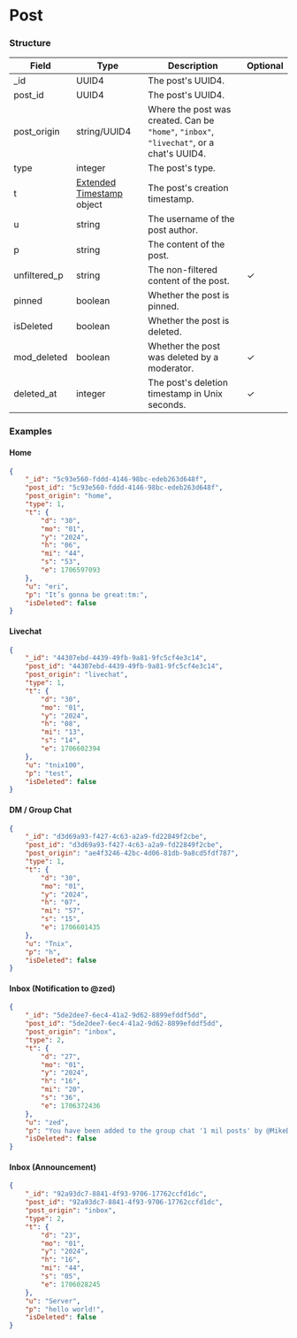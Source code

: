 # Post

### Structure

| Field        | Type                                              | Description                                                                              | Optional |
| ------------ | ------------------------------------------------- | ---------------------------------------------------------------------------------------- | -------- |
| _id          | UUID4                                             | The post's UUID4.                                                                        |          |
| post_id      | UUID4                                             | The post's UUID4.                                                                        |          |
| post_origin  | string/UUID4                                      | Where the post was created. Can be `"home"`, `"inbox"`, `"livechat"`, or a chat's UUID4. |          |
| type         | integer                                           | The post's type.                                                                         |          |
| t            | [Extended Timestamp](./extended-timestamp) object | The post's creation timestamp.                                                           |          |
| u            | string                                            | The username of the post author.                                                         |          |
| p            | string                                            | The content of the post.                                                                 |          |
| unfiltered_p | string                                            | The non-filtered content of the post.                                                    | ✓        |
| pinned       | boolean                                           | Whether the post is pinned.                                                              |          |
| isDeleted    | boolean                                           | Whether the post is deleted.                                                             |          |
| mod_deleted  | boolean                                           | Whether the post was deleted by a moderator.                                             | ✓        |
| deleted_at   | integer                                           | The post's deletion timestamp in Unix seconds.                                           | ✓        |

### Examples

#### Home

```json
{
	"_id": "5c93e560-fddd-4146-98bc-edeb263d648f",
	"post_id": "5c93e560-fddd-4146-98bc-edeb263d648f",
	"post_origin": "home",
	"type": 1,
	"t": {
		"d": "30",
		"mo": "01",
		"y": "2024",
		"h": "06",
		"mi": "44",
		"s": "53",
		"e": 1706597093
	},
	"u": "eri",
	"p": "It’s gonna be great:tm:",
	"isDeleted": false
}
```

#### Livechat

```json
{
	"_id": "44307ebd-4439-49fb-9a81-9fc5cf4e3c14",
	"post_id": "44307ebd-4439-49fb-9a81-9fc5cf4e3c14",
	"post_origin": "livechat",
	"type": 1,
	"t": {
		"d": "30",
		"mo": "01",
		"y": "2024",
		"h": "08",
		"mi": "13",
		"s": "14",
		"e": 1706602394
	},
	"u": "tnix100",
	"p": "test",
	"isDeleted": false
}
```

#### DM / Group Chat

```json
{
	"_id": "d3d69a93-f427-4c63-a2a9-fd22849f2cbe",
	"post_id": "d3d69a93-f427-4c63-a2a9-fd22849f2cbe",
	"post_origin": "ae4f3246-42bc-4d06-81db-9a8cd5fdf787",
	"type": 1,
	"t": {
		"d": "30",
		"mo": "01",
		"y": "2024",
		"h": "07",
		"mi": "57",
		"s": "15",
		"e": 1706601435
	},
	"u": "Tnix",
	"p": "h",
	"isDeleted": false
}
```

#### Inbox (Notification to @zed)

```json
{
	"_id": "5de2dee7-6ec4-41a2-9d62-8899efddf5dd",
	"post_id": "5de2dee7-6ec4-41a2-9d62-8899efddf5dd",
	"post_origin": "inbox",
	"type": 2,
	"t": {
		"d": "27",
		"mo": "01",
		"y": "2024",
		"h": "16",
		"mi": "20",
		"s": "36",
		"e": 1706372436
	},
	"u": "zed",
	"p": "You have been added to the group chat '1 mil posts' by @MikeDEV!",
	"isDeleted": false
}
```

#### Inbox (Announcement)

```json
{
	"_id": "92a93dc7-8841-4f93-9706-17762ccfd1dc",
	"post_id": "92a93dc7-8841-4f93-9706-17762ccfd1dc",
	"post_origin": "inbox",
	"type": 2,
	"t": {
		"d": "23",
		"mo": "01",
		"y": "2024",
		"h": "16",
		"mi": "44",
		"s": "05",
		"e": 1706028245
	},
	"u": "Server",
	"p": "hello world!",
	"isDeleted": false
}
```
